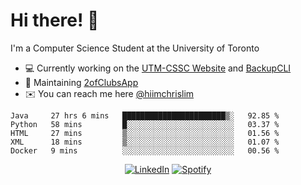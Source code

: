 # Hi there! 👋
I'm a Computer Science Student at the University of Toronto

- 💻 Currently working on the [UTM-CSSC Website](https://github.com/UTM-CSSC) and [BackupCLI](https://github.com/BackupHub/BackupCLI)
- 🔨 Maintaining [2ofClubsApp](https://github.com/2ofClubsApp)
- ✉️ You can reach me here [@hiimchrislim](mailto:hello@hiimchrislim.co)

<!--START_SECTION:waka-->
```text
Java     27 hrs 6 mins   ███████████████████████▒░   92.85 % 
Python   58 mins         █░░░░░░░░░░░░░░░░░░░░░░░░   03.37 % 
HTML     27 mins         ▒░░░░░░░░░░░░░░░░░░░░░░░░   01.56 % 
XML      18 mins         ▒░░░░░░░░░░░░░░░░░░░░░░░░   01.07 % 
Docker   9 mins          ░░░░░░░░░░░░░░░░░░░░░░░░░   00.56 % 
```
<!--END_SECTION:waka-->

<div align="center">
<a href="https://www.linkedin.com/in/hiimchrislim" target="_blank"><img src="https://img.shields.io/badge/LinkedIn-%230077B5.svg?&style=flat-square&logo=linkedin&logoColor=white" alt="LinkedIn"></a>
<a href="https://open.spotify.com/user/clim1231" target="_blank"><img src="https://img.shields.io/badge/Spotify-%231ED760.svg?&style=flat-square&logo=spotify&logoColor=white" alt="Spotify"></a>

</div>
